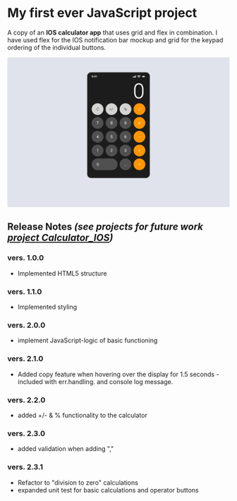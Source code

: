 # My first ever JavaScript project

A copy of an **IOS calculator app** that uses grid and flex in combination. I have used flex for the IOS notification bar mockup and grid for the keypad ordering of the individual buttons.

![preview of a IOS calculator clone](/Design/SnapShot.jpg)

## Release Notes **_(see projects for future work [project Calculator_IOS](https://github.com/users/LegendaryQuill/projects/2))_**

### vers. 1.0.0

- Implemented HTML5 structure

### vers. 1.1.0

- Implemented styling

### vers. 2.0.0

- implement JavaScript-logic of basic functioning

### vers. 2.1.0

- Added copy feature when hovering over the display for 1.5 seconds - included with err.handling. and console log message.

### vers. 2.2.0

- added +/- & % functionality to the calculator

### vers. 2.3.0

- added validation when adding ","

### vers. 2.3.1

- Refactor to "division to zero" calculations
- expanded unit test for basic calculations and operator buttons
